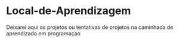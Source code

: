 # Local-de-Aprendizagem
Deixarei aqui os projetos ou tentativas de projetos na caminhada de aprendizado em programaçao
